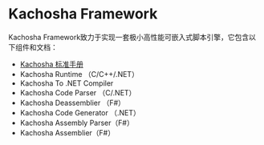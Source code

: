 # Kachosha Framework

Kachosha Framework致力于实现一套极小高性能可嵌入式脚本引擎，它包含以下组件和文档：

* [Kachosha 标准手册](Docs/KachoshaReference.md)
* Kachosha Runtime （C/C++/.NET）
* Kachosha To .NET Compiler
* Kachosha Code Parser （C/.NET）
* Kachosha Deassemblier （F#）
* Kachosha Code Generator （.NET）
* Kachosha Assembly Parser（F#）
* Kachosha Assemblier（F#）


